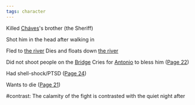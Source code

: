 ```yaml
---
tags: character
---
```

Killed [Cháves](</Cháves.md>)'s brother (the Sheriff)

Shot him in the head after walking in

Fled to [the river](</Symbols/Water.md>)
Dies and floats down [the river](</Symbols/Water.md>)

Did not shoot people on the [Bridge](</Symbols/Bridge.md>)
Cries for [Antonio](</MárezFamily/AntonioMárez.md>) to bless him
([Page 22](</BMU.md#34>))

Had shell-shock/PTSD ([Page 24](</BMU.md#36>))

Wants to die ([Page 21](</BMU.md#33>))

#contrast: The calamity of the fight is contrasted with the quiet night after